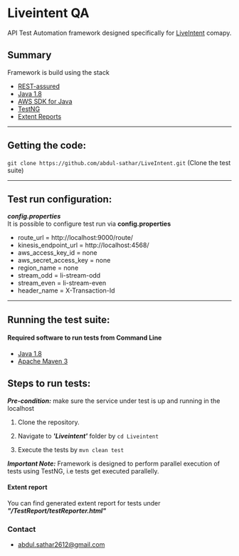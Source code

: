 # Liveintent QA 
API Test Automation framework designed specifically for [LiveIntent](https://www.liveintent.com/) comapy.

## Summary

Framework is build using the stack
* [REST-assured](http://rest-assured.io/)
* [Java 1.8](https://www.oracle.com/java/technologies/javase/javase-jdk8-downloads.html)
* [AWS SDK for Java](https://aws.amazon.com/sdk-for-java/)
* [TestNG](https://testng.org/doc/)
* [Extent Reports](https://extentreports.com/)

--------------------------------------------------------------------------------------------
Getting the code:
--------------------------------------------------------------------------------------------
`git clone https://github.com/abdul-sathar/LiveIntent.git` (Clone the test suite)

--------------------------------------------------------------------------------------------
Test run configuration:
--------------------------------------------------------------------------------------------
***config.properties***
<br>
It is possible to configure test run via **config.properties**

- route_url = http://localhost:9000/route/
- kinesis_endpoint_url = http://localhost:4568/
- aws_access_key_id = none
- aws_secret_access_key = none
- region_name = none
- stream_odd = li-stream-odd
- stream_even = li-stream-even
- header_name = X-Transaction-Id

--------------------------------------------------------------------------------------------
Running the test suite:
--------------------------------------------------------------------------------------------
#### Required software to run tests from Command Line
* [Java 1.8](https://www.oracle.com/java/technologies/javase/javase-jdk8-downloads.html)
* [Apache Maven 3](http://maven.apache.org/download.cgi)

## Steps to run tests:
***Pre-condition:*** make sure the service under test is up and running in the localhost

1. Clone the repository.

2. Navigate to ***'Liveintent'*** folder by `cd Liveintent` 

3. Execute the tests by `mvn clean test` 

***Important Note:*** Framework is designed to perform parallel execution of tests using TestNG, i.e tests get executed parallelly.

#### Extent report
You can find generated extent report for tests under ***"/TestReport/testReporter.html"***

### Contact
* abdul.sathar2612@gmail.com